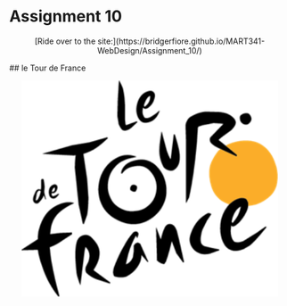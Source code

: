 # Assignment 10
<p align= "center">[Ride over to the site:](https://bridgerfiore.github.io/MART341-WebDesign/Assignment_10/)</p>
## le Tour de France
<p align= "center"> 
<img width=460 hight=300 src="/Assignment_10/Images/Le_Tour_de_France-logo-3C8D45948C-seeklogo.com.png">
</p><br/>
